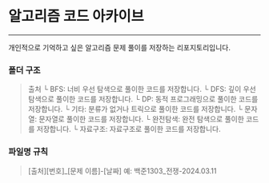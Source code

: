 # 알고리즘 코드 아카이브
---
개인적으로 기억하고 싶은 알고리즘 문제 풀이를 저장하는 리포지토리입니다.

### 폴더 구조

>출처
└ BFS: 너비 우선 탐색으로 풀이한 코드를 저장합니다.
└ DFS: 깊이 우선 탐색으로 풀이한 코드를 저장합니다.
└ DP: 동적 프로그래밍으로 풀이한 코드를 저장합니다.
└ 기타: 분류가 없거나 트릭으로 풀이한 코드를 저장합니다.
└ 문자열: 문자열로 풀이한 코드를 저장합니다.
└ 완전탐색: 완전 탐색으로 풀이한 코드를 저장합니다.
└ 자료구조: 자료구조로 풀이한 코드를 저장합니다.

### 파일명 규칙
>[출처][번호]_[문제 이름]-[날짜]
예: 백준1303_전쟁-2024.03.11